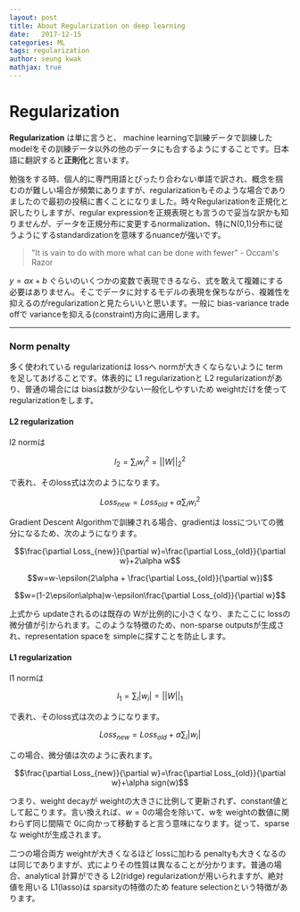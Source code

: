 ```yaml
---
layout: post
title: About Regularization on deep learning
date:   2017-12-15
categories: ML
tags: regularization
author: seung kwak
mathjax: true
---
```


# Regularization

__Regularization__ は単に言うと、
 machine learningで訓練データで訓練した modelをその訓練データ以外の他のデータにも合するようにすることです。日本語に翻訳すると**正則化**と言います。

勉強をする時、個人的に専門用語とぴったり合わない単語で訳され、概念を掴むのが難しい場合が頻繁にありますが、regularizationもそのような場合でありましたので最初の投稿に書くことになりました。時々Regularizationを正規化と訳したりしますが、regular expressionを正規表現とも言うので妥当な訳かも知りませんが、データを正規分布に変更するnormalization、特にN(0,1)分布に従うようにするstandardizationを意味するnuanceが強いです。





> "It is vain to do with more what can be done with fewer" - Occam's Razor

$y = ax + b$ ぐらいのいくつかの変数で表現できるなら、式を敢えて複雑にする必要はありません。そこでデータに対するモデルの表現を保ちながら、複雑性を抑えるのがregularizationと見たらいいと思います。一般に bias-variance trade offで varianceを抑える(constraint)方向に適用します。

---
### Norm penalty
多く使われている regularizationは lossへ normが大きくならないように termを足してあげることです。体表的に L1 regularizationと L2 regularizationがあり、普通の場合には biasは数が少ない一般化しやすいため weightだけを使って regularizationをします。

#### L2 regularization
l2 normは

$$l_2=\sum_iw_i^2=||W||_2^2$$

で表れ、そのloss式は次のようになります。

$$Loss_{new} = Loss_{old} + \alpha\sum_iw_i^2$$

Gradient Descent Algorithmで訓練される場合、gradientは lossについての微分になるため、次のようになります。

$$\frac{\partial Loss_{new}}{\partial w}=\frac{\partial Loss_{old}}{\partial w}+2\alpha w$$

$$w=w-\epsilon(2\alpha + \frac{\partial Loss_{old}}{\partial w})$$

$$w=(1-2\epsilon\alpha)w-\epsilon\frac{\partial Loss_{old}}{\partial w}$$


上式から updateされるのは既存の Wが比例的に小さくなり、またここに lossの微分値が引かられます。このような特徴のため、non-sparse outputsが生成され、representation spaceを simpleに探すことを防止します。

#### L1 regularization

l1 normは

$$l_1=\sum_i|w_i|=||W||_1$$

で表れ、そのloss式は次のようになります。

$$Loss_{new} = Loss_{old} + \alpha\sum_i|w_i|$$

この場合、微分値は次のように表れます。

$$\frac{\partial Loss_{new}}{\partial w}=\frac{\partial Loss_{old}}{\partial w}+\alpha sign(w)$$


つまり、weight decayが weightの大きさに比例して更新されず、constant値として起こります。言い換えれば、$w=0$の場合を除いて、wを weightの数値に関わらず同じ間隔で 0に向かって移動すると言う意味になります。従って、sparseな weightが生成されます。

二つの場合両方 weightが大きくなるほど lossに加わる penaltyも大きくなるのは同じでありますが、式によりその性質は異なることが分かります。普通の場合、analytical 計算ができる L2(ridge) regularizationが用いられますが、絶対値を用いる L1(lasso)は sparsityの特徴のため feature selectionという特徴があります。
